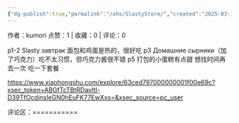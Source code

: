 ```yaml
---
{"dg-publish":true,"permalink":"/xhs/SlastyStore/","created":"2025-03-17T22:39:53.899+08:00","updated":"2025-03-17T22:39:53.899+08:00"}
---
```


作者：kumori
点赞：1   |   收藏：0   |   评论：0

p1-2 Slasty завтрак 面包和鸡蛋是热的，很好吃
p3 Домашние сырники（加了巧克力）吃不太习惯，但巧克力酱很不错
p5 打包的小蛋糕有点甜
想找时间再去一次 吃一下套餐

https://www.xiaohongshu.com/explore/63ced797000000001f00e69c?xsec_token=ABGfTcTBtRDavItl-D39TfOcdinsleGN0hEuFK77EwXxs=&xsec_source=pc_user

评论区：===========

